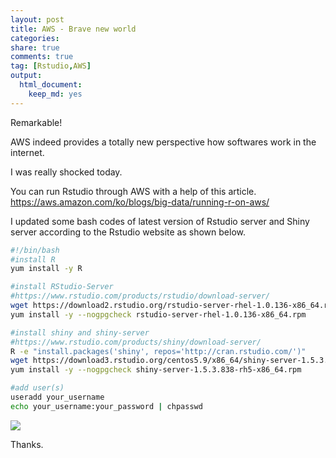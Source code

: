 ```yaml
---
layout: post
title: AWS - Brave new world
categories: 
share: true
comments: true
tag: [Rstudio,AWS]
output:
  html_document:
    keep_md: yes
---
```



Remarkable!

AWS indeed provides a totally new perspective how softwares work in the internet.

I was really shocked today.

You can run Rstudio through AWS with a help of this article. <https://aws.amazon.com/ko/blogs/big-data/running-r-on-aws/>

I updated some bash codes of latest version of Rstudio server and Shiny server according to the Rstudio website as shown below.

```bash
#!/bin/bash
#install R
yum install -y R

#install RStudio-Server
#https://www.rstudio.com/products/rstudio/download-server/
wget https://download2.rstudio.org/rstudio-server-rhel-1.0.136-x86_64.rpm
yum install -y --nogpgcheck rstudio-server-rhel-1.0.136-x86_64.rpm

#install shiny and shiny-server
#https://www.rstudio.com/products/shiny/download-server/
R -e "install.packages('shiny', repos='http://cran.rstudio.com/')"
wget https://download3.rstudio.org/centos5.9/x86_64/shiny-server-1.5.3.838-rh5-x86_64.rpm
yum install -y --nogpgcheck shiny-server-1.5.3.838-rh5-x86_64.rpm

#add user(s)
useradd your_username
echo your_username:your_password | chpasswd
```

![](http://i.cubeupload.com/RXeMPJ.png)

Thanks.
